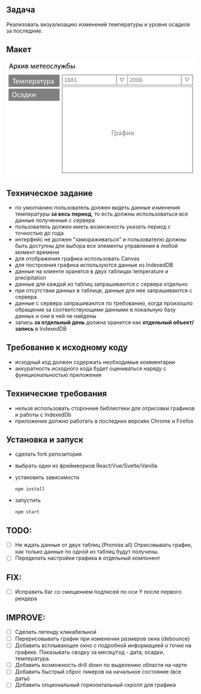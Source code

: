 ## Задача

Реализовать визуализацию изменений температуры и уровня осадков за последние.

## Макет

![image](design.png)

## Техническое задание

-   по умолчанию пользователь должен видеть данные изменения температуры **за весь период**, то есть должны использоваться все данные полученные с сервера
-   пользователь должен иметь возможность указать период с точностью до года
-   интерфейс не должен "замораживаться" и пользователю должны быть доступны для выбора все элементы управления в любой момент времени
-   для отображения графика использовать Canvas
-   для построения графика используются данные из IndexedDB
-   данные на клиенте хранятся в двух таблицах temperature и precipitation
-   данные для каждой из таблиц запрашиваются с сервера отдельно
-   при отсутствии данных в таблице, данные для нее запрашиваются с сервера
-   данные с сервера запрашиваются по требованию, когда произошло обращение за соответствующими данными в локальную базу данных и они в ней не найдены
-   запись **за отдельный день** должна хранится как **отдельный объект/запись** в IndexedDB

## Требование к исходному коду

-   исходный код должен содержать необходимые комментарии
-   аккуратность исходного кода будет оцениваться наряду с функциональностью приложения

## Технические требования

-   нельзя использовать сторонние библиотеки для отрисовки графиков и работы с IndexedDb
-   приложение должно работать в последних версиях Chrome и Firefox

## Установка и запуск

-   сделать fork репозитория

-   выбрать один из фреймворков React/Vue/Svelte/Vanilla

-   установить зависимости

    ```
    npm install
    ```

-   запустить
    ```
    npm start
    ```

## TODO:
- [ ] Не ждать данные от двух таблиц (Promise.all) Отрисовывать график, как только данные по одной из таблиц будут получены.
- [ ] Переделать настройки графика в отдельный компонент

## FIX:
- [ ] Исправить баг со смещением подписей по оси Y после первого рендера

## IMPROVE:
- [ ] Сделать легенду кликабельной
- [ ] Перерисовывать график при изменении размеров окна (debounce)
- [ ] Добавить всплывающее окно с подробной информацией о точке на графике. Показывать сводку за месяц/год - дата, осадки, температура.
- [ ] Добавить возможность drill down по выделению области на чарте
- [ ] Добавить быстрый сброс пикеров на начальное состояние (все даты)
- [ ] Добавить опциональный горизонтальный скролл для графика
